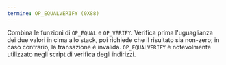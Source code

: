 ```yaml
---
termine: OP_EQUALVERIFY (0X88)
---
```


Combina le funzioni di `OP_EQUAL` e `OP_VERIFY`. Verifica prima l'uguaglianza dei due valori in cima allo stack, poi richiede che il risultato sia non-zero; in caso contrario, la transazione è invalida. `OP_EQUALVERIFY` è notevolmente utilizzato negli script di verifica degli indirizzi.